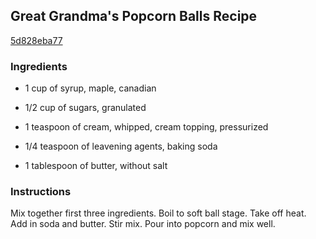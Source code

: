 ## Great Grandma's Popcorn Balls Recipe

[5d828eba77](http://cookeatshare.com/recipes/great-grandma-s-popcorn-balls-2768)

### Ingredients

 - 1 cup of syrup, maple, canadian

 - 1/2 cup of sugars, granulated

 - 1 teaspoon of cream, whipped, cream topping, pressurized

 - 1/4 teaspoon of leavening agents, baking soda

 - 1 tablespoon of butter, without salt

### Instructions

Mix together first three ingredients. Boil to soft ball stage. Take off heat. Add in soda and butter. Stir mix. Pour into popcorn and mix well.
